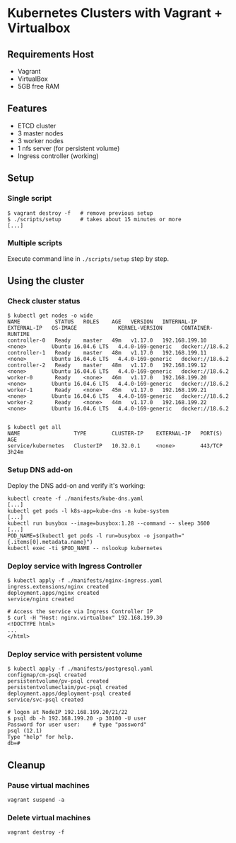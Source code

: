 # Kubernetes Clusters with Vagrant + Virtualbox

## Requirements Host
* Vagrant
* VirtualBox
* 5GB free RAM

## Features
* ETCD cluster
* 3 master nodes
* 3 worker nodes
* 1 nfs server (for persistent volume)
* Ingress controller (working)

## Setup

### Single script

```
$ vagrant destroy -f   # remove previous setup
$ ./scripts/setup      # takes about 15 minutes or more
[...]
```

### Multiple scripts

Execute command line in `./scripts/setup` step by step.

## Using the cluster

### Check cluster status

```
$ kubectl get nodes -o wide
NAME           STATUS   ROLES    AGE   VERSION   INTERNAL-IP      EXTERNAL-IP   OS-IMAGE             KERNEL-VERSION      CONTAINER-RUNTIME
controller-0   Ready    master   49m   v1.17.0   192.168.199.10   <none>        Ubuntu 16.04.6 LTS   4.4.0-169-generic   docker://18.6.2
controller-1   Ready    master   48m   v1.17.0   192.168.199.11   <none>        Ubuntu 16.04.6 LTS   4.4.0-169-generic   docker://18.6.2
controller-2   Ready    master   48m   v1.17.0   192.168.199.12   <none>        Ubuntu 16.04.6 LTS   4.4.0-169-generic   docker://18.6.2
worker-0       Ready    <none>   46m   v1.17.0   192.168.199.20   <none>        Ubuntu 16.04.6 LTS   4.4.0-169-generic   docker://18.6.2
worker-1       Ready    <none>   45m   v1.17.0   192.168.199.21   <none>        Ubuntu 16.04.6 LTS   4.4.0-169-generic   docker://18.6.2
worker-2       Ready    <none>   44m   v1.17.0   192.168.199.22   <none>        Ubuntu 16.04.6 LTS   4.4.0-169-generic   docker://18.6.2


$ kubectl get all
NAME                 TYPE        CLUSTER-IP    EXTERNAL-IP   PORT(S)          AGE
service/kubernetes   ClusterIP   10.32.0.1     <none>        443/TCP          3h24m
```

### Setup DNS add-on

Deploy the DNS add-on and verify it's working:

```
kubectl create -f ./manifests/kube-dns.yaml
[...]
kubectl get pods -l k8s-app=kube-dns -n kube-system
[...]
kubectl run busybox --image=busybox:1.28 --command -- sleep 3600
[...]
POD_NAME=$(kubectl get pods -l run=busybox -o jsonpath="{.items[0].metadata.name}")
kubectl exec -ti $POD_NAME -- nslookup kubernetes
```

### Deploy service with Ingress Controller

```
$ kubectl apply -f ./manifests/nginx-ingress.yaml
ingress.extensions/nginx created
deployment.apps/nginx created
service/nginx created

# Access the service via Ingress Controller IP
$ curl -H "Host: nginx.virtualbox" 192.168.199.30
<!DOCTYPE html>
...
</html>
```

### Deploy service with persistent volume

```
$ kubectl apply -f ./manifests/postgresql.yaml 
configmap/cm-psql created
persistentvolume/pv-psql created
persistentvolumeclaim/pvc-psql created
deployment.apps/deployment-psql created
service/svc-psql created

# logon at NodeIP 192.168.199.20/21/22
$ psql db -h 192.168.199.20 -p 30100 -U user
Password for user user:    # type "password"
psql (12.1)
Type "help" for help.
db=# 
```

## Cleanup

### Pause virtual machines

`vagrant suspend -a`

### Delete virtual machines

`vagrant destroy -f`


